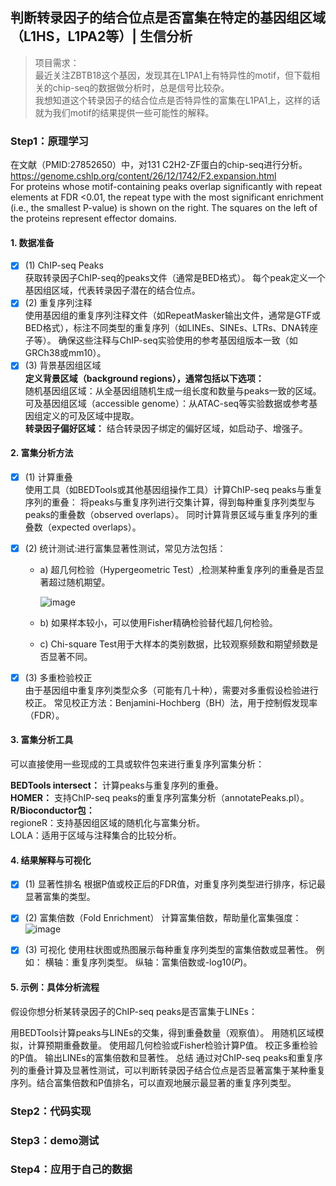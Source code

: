 ## 判断转录因子的结合位点是否富集在特定的基因组区域（L1HS，L1PA2等）| 生信分析

> 项目需求：  
> 最近关注ZBTB18这个基因，发现其在L1PA1上有特异性的motif，但下载相关的chip-seq的数据做分析时，总是信号比较杂。  
> 我想知道这个转录因子的结合位点是否特异性的富集在L1PA1上，这样的话就为我们motif的结果提供一些可能性的解释。

### Step1：原理学习

在文献（PMID:27852650）中，对131 C2H2-ZF蛋白的chip-seq进行分析。   
https://genome.cshlp.org/content/26/12/1742/F2.expansion.html   
For proteins whose motif-containing peaks overlap significantly with repeat elements at FDR <0.01, the repeat type with the most significant enrichment (i.e., the smallest P-value) is shown on the right. The squares on the left of the proteins represent effector domains. 

#### 1. 数据准备
 - [x] (1) ChIP-seq Peaks  
  获取转录因子ChIP-seq的peaks文件（通常是BED格式）。
  每个peak定义一个基因组区域，代表转录因子潜在的结合位点。
-  [x] (2) 重复序列注释  
  使用基因组的重复序列注释文件（如RepeatMasker输出文件，通常是GTF或BED格式），标注不同类型的重复序列（如LINEs、SINEs、LTRs、DNA转座子等）。
  确保这些注释与ChIP-seq实验使用的参考基因组版本一致（如GRCh38或mm10）。
-  [x] (3) 背景基因组区域  
  **定义背景区域（background regions），通常包括以下选项：**  
  随机基因组区域：从全基因组随机生成一组长度和数量与peaks一致的区域。  
  可及基因组区域（accessible genome）：从ATAC-seq等实验数据或参考基因组定义的可及区域中提取。  
  **转录因子偏好区域：** 
  结合转录因子绑定的偏好区域，如启动子、增强子。

#### 2. 富集分析方法  
 - [x] (1) 计算重叠  
使用工具（如BEDTools或其他基因组操作工具）计算ChIP-seq peaks与重复序列的重叠：
将peaks与重复序列进行交集计算，得到每种重复序列类型与peaks的重叠数（observed overlaps）。
同时计算背景区域与重复序列的重叠数（expected overlaps）。

 - [x] (2) 统计测试:进行富集显著性测试，常见方法包括：

    - a) 超几何检验（Hypergeometric Test）,检测某种重复序列的重叠是否显著超过随机期望。
  
        ![image](https://github.com/user-attachments/assets/0b0fedf1-955a-4dba-9ced-8b6730d062b5)  
  
    - b) 如果样本较小，可以使用Fisher精确检验替代超几何检验。
  
    - c) Chi-square Test用于大样本的类别数据，比较观察频数和期望频数是否显著不同。

 - [x] (3) 多重检验校正  
由于基因组中重复序列类型众多（可能有几十种），需要对多重假设检验进行校正。
常见校正方法：Benjamini-Hochberg（BH）法，用于控制假发现率（FDR）。


#### 3. 富集分析工具
可以直接使用一些现成的工具或软件包来进行重复序列富集分析：

**BEDTools intersect：** 计算peaks与重复序列的重叠。  
**HOMER：** 支持ChIP-seq peaks的重复序列富集分析（annotatePeaks.pl）。  
**R/Bioconductor包：**  
regioneR：支持基因组区域的随机化与富集分析。  
LOLA：适用于区域与注释集合的比较分析。  

#### 4. 结果解释与可视化

 - [x] (1) 显著性排名
根据P值或校正后的FDR值，对重复序列类型进行排序，标记最显著富集的类型。

 - [x] (2) 富集倍数（Fold Enrichment）
计算富集倍数，帮助量化富集强度：  
![image](https://github.com/user-attachments/assets/af396c08-1965-4de3-a9e6-1ed67de79d79)  
 - [x] (3) 可视化
使用柱状图或热图展示每种重复序列类型的富集倍数或显著性。
例如：
横轴：重复序列类型。
纵轴：富集倍数或-log10(𝑃)。

#### 5. 示例：具体分析流程
假设你想分析某转录因子的ChIP-seq peaks是否富集于LINEs：

用BEDTools计算peaks与LINEs的交集，得到重叠数量（观察值）。
用随机区域模拟，计算预期重叠数量。
使用超几何检验或Fisher检验计算P值。
校正多重检验的P值。
输出LINEs的富集倍数和显著性。
总结
通过对ChIP-seq peaks和重复序列的重叠计算及显著性测试，可以判断转录因子结合位点是否显著富集于某种重复序列。结合富集倍数和P值排名，可以直观地展示最显著的重复序列类型。



### Step2：代码实现

### Step3：demo测试

### Step4：应用于自己的数据

